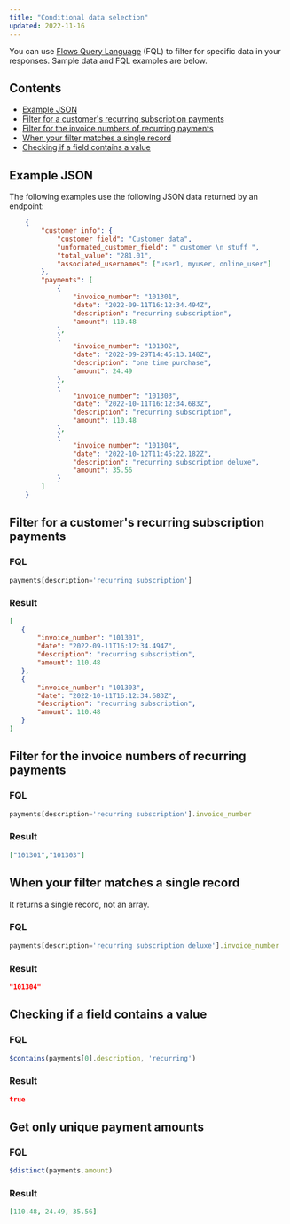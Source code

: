 ```yaml
---
title: "Conditional data selection"
updated: 2022-11-16
---
```


You can use [Flows Query Language](/docs/postman-flows/flows-query-language/introduction-to-fql/) (FQL) to filter for specific data in your responses. Sample data and FQL examples are below.

## Contents

* [Example JSON](#example-json)
* [Filter for a customer's recurring subscription payments](#filter-for-a-customers-recurring-subscription-payments)
* [Filter for the invoice numbers of recurring payments](#filter-for-the-invoice-numbers-of-recurring-payments)
* [When your filter matches a single record](#when-your-filter-matches-a-single-record)
* [Checking if a field contains a value](#checking-if-a-field-contains-a-value)

## Example JSON

The following examples use the following JSON data returned by an endpoint:

``` json
    {
        "customer info": {
            "customer field": "Customer data",
            "unformated_customer_field": " customer \n stuff ",
            "total_value": "281.01",
            "associated_usernames": ["user1, myuser, online_user"]
        },
        "payments": [
            {
                "invoice_number": "101301",
                "date": "2022-09-11T16:12:34.494Z",
                "description": "recurring subscription",
                "amount": 110.48
            },
            {
                "invoice_number": "101302",
                "date": "2022-09-29T14:45:13.148Z",
                "description": "one time purchase",
                "amount": 24.49
            },
            {
                "invoice_number": "101303",
                "date": "2022-10-11T16:12:34.683Z",
                "description": "recurring subscription",
                "amount": 110.48
            },
            {
                "invoice_number": "101304",
                "date": "2022-10-12T11:45:22.182Z",
                "description": "recurring subscription deluxe",
                "amount": 35.56
            }
        ]
    }
```

## Filter for a customer's recurring subscription payments

### FQL

``` javascript
payments[description='recurring subscription']
```

### Result

 ``` json
 [
    {
        "invoice_number": "101301",
        "date": "2022-09-11T16:12:34.494Z",
        "description": "recurring subscription",
        "amount": 110.48
    },
    {
        "invoice_number": "101303",
        "date": "2022-10-11T16:12:34.683Z",
        "description": "recurring subscription",
        "amount": 110.48
    }
]
```

## Filter for the invoice numbers of recurring payments

### FQL

 ``` javascript
 payments[description='recurring subscription'].invoice_number
 ```

### Result

 ```json
 ["101301","101303"]
 ```

## When your filter matches a single record

It returns a single record, not an array.

### FQL

 ``` javascript
 payments[description='recurring subscription deluxe'].invoice_number
 ```

### Result

``` json
"101304"
```

## Checking if a field contains a value

### FQL

``` javascript
$contains(payments[0].description, 'recurring')
```

### Result

``` json
true
```

## Get only unique payment amounts

### FQL

``` javascript
$distinct(payments.amount)
```

### Result

``` json
[110.48, 24.49, 35.56]
```
